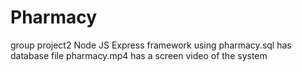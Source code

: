 # Pharmacy
group project2
Node JS Express framework using
pharmacy.sql has database file 
pharmacy.mp4 has a screen video of the system
